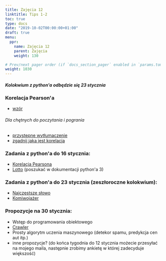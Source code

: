```yaml
---
title: Zajęcia 12
linktitle: Tips 1-2
toc: true
type: docs
date: "2019-10-02T00:00:00+01:00"
draft: true
menu:
  ppr:
    name: Zajęcia 12
    parent: Zajęcia
    weight: 130

# Prev/next pager order (if `docs_section_pager` enabled in `params.toml`)
weight: 1030
---
```

##### Kolokwium z python'a odbędzie się 23 stycznia
### Korelacja Pearson'a
* [wzór](https://pl.wikipedia.org/wiki/Wsp%C3%B3%C5%82czynnik_korelacji_Pearsona)

###### Dla chętnych do poczytania i pogrania
* [przystępne wytłumaczenie](https://algolytics.pl/korelacja-to-nie-to-samo-co-zaleznosc/)
* [zgadnij jaka jest korelacja](http://guessthecorrelation.com/)

### Zadania z python'a do 16 stycznia:
<!--16.01.20 python-->
* [Korelacja Pearsona](https://adjule.pl/groups/ppr1ce2019/problems/ppr_pearson)
* [Lotto](https://adjule.pl/groups/ppr1ce2019/problems/kogn2) (poszukać w dokumentacji python'a 3)

### Zadania z python'a do 23 stycznia (zeszłoroczne kolokwium):
<!--23.01.20 python-->
* [Najczęstsze słowo](https://adjule.pl/groups/ppr1ce2019/problems/kol_1_ca)
* [Komiwojażer](https://adjule.pl/groups/ppr1ce2019/problems/kol_4_cg)

### Propozycje na 30 stycznia:
* Wstęp do programowania obiektowego
* [Crawler](https://en.wikipedia.org/wiki/Web_crawler)
* Prosty algorytm uczenia maszynowego (detekor spamu, predykcja cen aut itp.)
* inne propozycje? (do końca tygodnia do 12 stycznia możecie przesyłać na mojego maila, następnie zrobimy ankietę w której zadecyduje większość)
